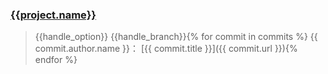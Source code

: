 ### [{{project.name}}]({{project.web_url}})
> {{handle_option}} {{handle_branch}}{% for commit in commits %}
> {{ commit.author.name }}： [{{ commit.title }}]({{ commit.url }}){% endfor %}